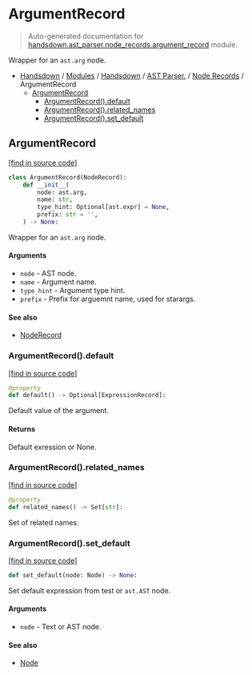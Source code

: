 # ArgumentRecord

> Auto-generated documentation for [handsdown.ast_parser.node_records.argument_record](https://github.com/vemel/handsdown/blob/main/handsdown/ast_parser/node_records/argument_record.py) module.

Wrapper for an `ast.arg` node.

- [Handsdown](../../../README.md#-handsdown---python-documentation-generator) / [Modules](../../../MODULES.md#modules) / [Handsdown](../../index.md#handsdown) / [AST Parser.](../index.md#ast-parser) / [Node Records](index.md#node-records) / ArgumentRecord
    - [ArgumentRecord](#argumentrecord)
        - [ArgumentRecord().default](#argumentrecorddefault)
        - [ArgumentRecord().related_names](#argumentrecordrelated_names)
        - [ArgumentRecord().set_default](#argumentrecordset_default)

## ArgumentRecord

[[find in source code]](https://github.com/vemel/handsdown/blob/main/handsdown/ast_parser/node_records/argument_record.py#L13)

```python
class ArgumentRecord(NodeRecord):
    def __init__(
        node: ast.arg,
        name: str,
        type_hint: Optional[ast.expr] = None,
        prefix: str = '',
    ) -> None:
```

Wrapper for an `ast.arg` node.

#### Arguments

- `node` - AST node.
- `name` - Argument name.
- `type_hint` - Argument type hint.
- `prefix` - Prefix for arguemnt name, used for starargs.

#### See also

- [NodeRecord](node_record.md#noderecord)

### ArgumentRecord().default

[[find in source code]](https://github.com/vemel/handsdown/blob/main/handsdown/ast_parser/node_records/argument_record.py#L39)

```python
@property
def default() -> Optional[ExpressionRecord]:
```

Default value of the argument.

#### Returns

Default exression or None.

### ArgumentRecord().related_names

[[find in source code]](https://github.com/vemel/handsdown/blob/main/handsdown/ast_parser/node_records/argument_record.py#L61)

```python
@property
def related_names() -> Set[str]:
```

Set of related names.

### ArgumentRecord().set_default

[[find in source code]](https://github.com/vemel/handsdown/blob/main/handsdown/ast_parser/node_records/argument_record.py#L49)

```python
def set_default(node: Node) -> None:
```

Set default expression from test or `ast.AST` node.

#### Arguments

- `node` - Text or AST node.

#### See also

- [Node](../type_defs.md#node)
